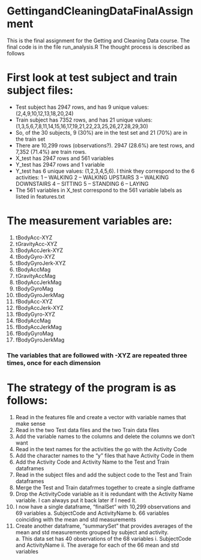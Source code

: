 # GettingandCleaningDataFinalAssignment

This is the final assignment for the Getting and Cleaning Data course.  The final code is in the file run_analysis.R
The thought process is described as follows

# First look at test subject and train subject files:

- Test subject has 2947 rows, and has 9 unique values: (2,4,9,10,12,13,18,20,24)
- Train subject has 7352 rows, and has 21 unique values: (1,3,5,6,7,8,11,14,15,16,17,19,21,22,23,25,26,27,28,29,30)
- So, of the 30 subjects, 9 (30%) are in the test set and 21 (70%) are in the train set
- There are 10,299 rows (observations?).  2947 (28.6%) are test rows, and 7,352 (71.4%) are train rows.
- X_test has 2947 rows and 561 variables
- Y_test has 2947 rows and 1 variable
- Y_test has 6 unique values: (1,2,3,4,5,6). I think they correspond to the 6 activities:
    1 – WALKING
    2 – WALKING UPSTAIRS
    3 – WALKING DOWNSTAIRS
    4 – SITTING
    5 – STANDING
    6 – LAYING
- The 561 variables in X_test correspond to the 561 variable labels as listed in features.txt

# The measurement variables are:

1.	tBodyAcc-XYZ
2.	tGravityAcc-XYZ
3.	tBodyAccJerk-XYZ
4.	tBodyGyro-XYZ
5.	tBodyGyroJerk-XYZ
6.	tBodyAccMag
7.	tGravityAccMag
8.	tBodyAccJerkMag
9.	tBodyGyroMag
10.	tBodyGyroJerkMag
11.	fBodyAcc-XYZ
12.	fBodyAccJerk-XYZ
13.	fBodyGyro-XYZ
14.	fBodyAccMag
15.	fBodyAccJerkMag
16.	fBodyGyroMag
17.	fBodyGyroJerkMag

### The variables that are followed with -XYZ are repeated three times, once for each dimension


# The strategy of the program is as follows:
1.	Read in the features file and create a vector with variable names that make sense
2.	Read in the two Test data files and the two Train data files
3.	Add the variable names to the columns and delete the columns we don’t want
4.	Read in the text names for the activities the go with the Activity Code
5.	Add the character names to the “y” files that have Activity Code in them
6.	Add the Activity Code and Activity Name to the Test and Train dataframes
7.	Read in the subject files and add the subject code to the Test and Train dataframes
8.	Merge the Test and Train datafrmes together to create a single datframe
9.	Drop the ActivityCode variable as it is redundant with the Activity Name variable.  I can always put it back later if I need it.
10.	I now have a single dataframe, “finalSet”  with 10,299 observations and 69 variables
a.	SubjectCode and ActivityName
b.	66 variables coinciding with the mean and std measurements
11.	Create another dataframe, “summarySet” that provides averages of the mean and std measurements grouped by subject and activity.  
a.	This data set has 40 observations of the 68 variables
i.	SubjectCode and ActivityName
ii.	The average for each of the 66 mean and std variables


